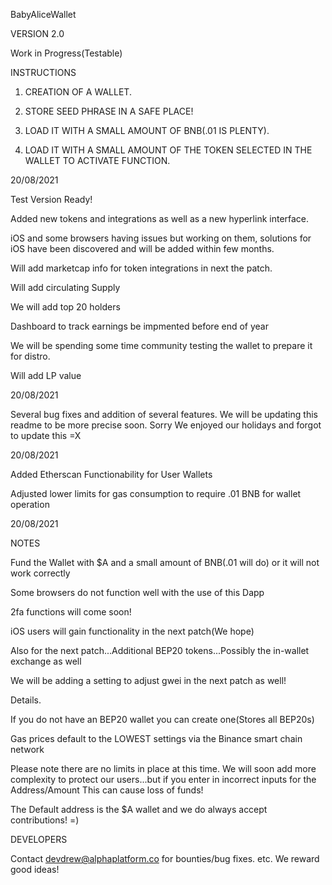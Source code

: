 BabyAliceWallet

VERSION 2.0

Work in Progress(Testable)


INSTRUCTIONS


1. CREATION OF A WALLET.

2. STORE SEED PHRASE IN A SAFE PLACE!

3. LOAD IT WITH A SMALL AMOUNT OF BNB(.01 IS PLENTY).

4. LOAD IT WITH A SMALL AMOUNT OF THE TOKEN SELECTED IN THE WALLET TO ACTIVATE FUNCTION.


20/08/2021

Test Version Ready!

Added new tokens and integrations as well as a new hyperlink interface.  

iOS and some browsers having issues but working on them, solutions for iOS have been discovered and will be added within few months.

Will add marketcap info for token integrations in next the patch.

Will add circulating Supply

We will add top 20 holders

Dashboard to track earnings be impmented before end of year

We will be spending some time community testing the wallet to prepare it for distro.

Will add LP value

20/08/2021

Several bug fixes and addition of several features. We will be updating this readme to be more precise soon. Sorry We enjoyed our holidays and forgot to update this =X

20/08/2021 

Added Etherscan Functionability for User Wallets

Adjusted lower limits for gas consumption to require .01 BNB for wallet operation



20/08/2021

NOTES

Fund the Wallet with $A and a small amount of BNB(.01 will do) or it will not work correctly

Some browsers do not function well with the use of this Dapp

2fa functions will come soon!

iOS users will gain functionality in the next patch(We hope)

Also for the next patch...Additional BEP20 tokens...Possibly the in-wallet exchange as well

We will be adding a setting to adjust gwei in the next patch as well!

Details.

If you do not have an BEP20 wallet you can create one(Stores all BEP20s)

Gas prices default to the LOWEST settings via the Binance smart chain network


Please note there are no limits in place at this time. We will soon add more complexity to protect our users...but if you enter in incorrect inputs for the Address/Amount This can cause loss of funds!

The Default address is the $A wallet and we do always accept contributions! =)


DEVELOPERS

Contact devdrew@alphaplatform.co for bounties/bug fixes. etc. We reward good ideas!







